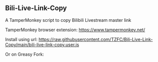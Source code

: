 ## Bili-Live-Link-Copy
A TamperMonkey script to copy Bilibili Livestream master link

TamperMonkey browser extension: https://www.tampermonkey.net/

Install using url: https://raw.githubusercontent.com/TZFC/Bili-Live-Link-Copy/main/bili-live-link-copy.user.js

Or on Greasy Fork: 
